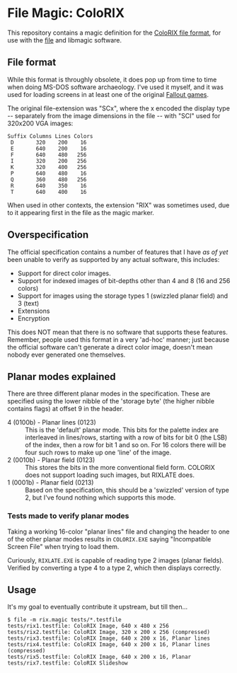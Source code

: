 # File Magic: ColoRIX

This repository contains a magic definition for the [ColoRIX file format](http://fileformats.archiveteam.org/wiki/ColoRIX),
for use with the [file](https://github.com/file/file) and libmagic software.

## File format

While this format is throughly obsolete, it does pop up from time to time
when doing MS-DOS software archaeology. I've used it myself, and it was
used for loading screens in at least one of the original [Fallout games](https://falloutmods.fandom.com/wiki/RIX_File_Format).

The original file-extension was "SCx", where the x encoded the display type
-- separately from the image dimensions in the file -- with "SCI" used
for 320x200 VGA images:

```
Suffix Columns Lines Colors
 D       320    200    16
 E       640    200    16
 F       640    480   256
 I       320    200   256
 K       320    400   256
 P       640    480    16
 Q       360    480   256
 R       640    350    16
 T       640    400    16
```

When used in other contexts, the extension "RIX" was sometimes used, due to it appearing first in the file as the magic marker.

## Overspecification

The official specification contains a number of features that I have _as of yet_ been
unable to verify as supported by any actual software, this includes:

* Support for direct color images.
* Support for indexed images of bit-depths other than 4 and 8 (16 and 256 colors)
* Support for images using the storage types 1 (swizzled planar field) and 3 (text)
* Extensions
* Encryption

This does NOT mean that there is no software that supports these features. Remember,
people used this format in a very 'ad-hoc' manner; just because the official software can't
generate a direct color image, doesn't mean nobody ever generated one themselves.

## Planar modes explained

There are three different planar modes in the specification. These are specified using the lower
nibble of the 'storage byte' (the higher nibble contains flags) at offset 9 in the header.

<dl>
<dt>4 (0100b) - Planar lines (0123)</dt>
<dd>This is the 'default' planar mode. This bits for the palette index are interleaved in lines/rows,
starting with a row of bits for bit 0 (the LSB) of the index, then a row for bit 1 and so on.
For 16 colors there will be four such rows to make up one 'line' of the image.</dd>
<dt>2 (0010b) - Planar field (0123)</dt>
<dd>This stores the bits in the more conventional field form. COLORIX does not support loading
such images, but RIXLATE does.</dd>
<dt>1 (0001b) - Planar field (0213)</dt>
<dd>Based on the specification, this should be a 'swizzled' version of type 2, but I've found
nothing which supports this mode.</dd>
</dl>

### Tests made to verify planar modes

Taking a working 16-color "planar lines" file and changing the header to one of the other planar
modes results in `COLORIX.EXE` saying "Incompatible Screen File" when trying to load them.

Curiously, `RIXLATE.EXE` is capable of reading type 2 images (planar fields). Verified by
converting a type 4 to a type 2, which then displays correctly.

## Usage

It's my goal to eventually contribute it upstream, but till then...

```console
$ file -m rix.magic tests/*.testfile
tests/rix1.testfile: ColoRIX Image, 640 x 480 x 256
tests/rix2.testfile: ColoRIX Image, 320 x 200 x 256 (compressed)
tests/rix3.testfile: ColoRIX Image, 640 x 200 x 16, Planar lines
tests/rix4.testfile: ColoRIX Image, 640 x 200 x 16, Planar lines (compressed)
tests/rix5.testfile: ColoRIX Image, 640 x 200 x 16, Planar
tests/rix7.testfile: ColoRIX Slideshow
```
